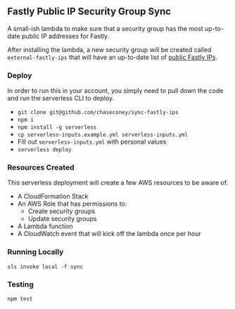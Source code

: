 ## Fastly Public IP Security Group Sync

A small-ish lambda to make sure that a security group has the most up-to-date public IP addresses for Fastly.

After installing the lambda, a new security group will be created called `external-fastly-ips` that will have an up-to-date list of [public Fastly IPs](https://api.fastly.com/public-ip-list).

### Deploy

In order to run this in your account, you simply need to pull down the code and run the serverless CLI to deploy.

- `git clone git@github.com/chaseconey/sync-fastly-ips`
- `npm i`
- `npm install -g serverless`
- `cp serverless-inputs.example.yml serverless-inputs.yml`
- Fill out `serverless-inputs.yml` with personal values
- `serverless deploy`

### Resources Created

This serverless deployment will create a few AWS resources to be aware of.

- A CloudFormation Stack
- An AWS Role that has permissions to:
  - Create security groups
  - Update security groups
- A Lambda function
- A CloudWatch event that will kick off the lambda once per hour

### Running Locally

```
sls invoke local -f sync
```

### Testing

```
npm test
```
